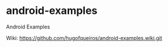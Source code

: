 android-examples
================

Android Examples


Wiki:
https://github.com/hugofqueiros/android-examples.wiki.git
